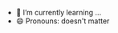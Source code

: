 
- 🌱 I’m currently learning ...
- 😄 Pronouns: doesn't matter
<!---
luciana3318/luciana3318 is a ✨ special ✨ repository because its `README.md` (this file) appears on your GitHub profile.
You can click the Preview link to take a look at your changes.
--->
